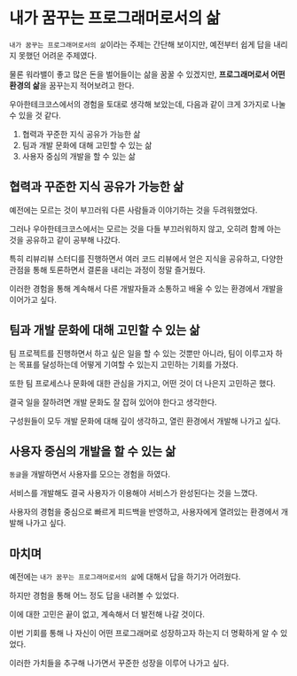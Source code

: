 # 내가 꿈꾸는 프로그래머로서의 삶

`내가 꿈꾸는 프로그래머로서의 삶`이라는 주제는 간단해 보이지만, 예전부터 쉽게 답을 내리지 못했던 어려운 주제였다.

물론 워라밸이 좋고 많은 돈을 벌어들이는 삶을 꿈꿀 수 있겠지만, **프로그래머로서 어떤 환경의 삶**을 꿈꾸는지 적어보려고 한다.

우아한테크코스에서의 경험을 토대로 생각해 보았는데, 다음과 같이 크게 3가지로 나눌 수 있을 것 같다.

1. 협력과 꾸준한 지식 공유가 가능한 삶
2. 팀과 개발 문화에 대해 고민할 수 있는 삶
3. 사용자 중심의 개발을 할 수 있는 삶

## 협력과 꾸준한 지식 공유가 가능한 삶

예전에는 모르는 것이 부끄러워 다른 사람들과 이야기하는 것을 두려워했었다.

그러나 우아한테크코스에서는 모르는 것을 다들 부끄러워하지 않고, 오히려 함께 아는 것을 공유하고 같이 공부해 나갔다.

특히 리뷰리뷰 스터디를 진행하면서 여러 코드 리뷰에서 얻은 지식을 공유하고, 다양한 관점을 통해 토론하면서 결론을 내리는 과정이 정말 즐거웠다.

이러한 경험을 통해 계속해서 다른 개발자들과 소통하고 배울 수 있는 환경에서 개발을 이어가고 싶다.

## 팀과 개발 문화에 대해 고민할 수 있는 삶

팀 프로젝트를 진행하면서 하고 싶은 일을 할 수 있는 것뿐만 아니라, 팀이 이루고자 하는 목표를 달성하는데 어떻게 기여할 수 있는지 고민하는 기회를 가졌다.

또한 팀 프로세스나 문화에 대한 관심을 가지고, 어떤 것이 더 나은지 고민하곤 했다.

결국 일을 잘하려면 개발 문화도 잘 잡혀 있어야 한다고 생각한다.

구성원들이 모두 개발 문화에 대해 깊이 생각하고, 열린 환경에서 개발해 나가고 싶다.

## 사용자 중심의 개발을 할 수 있는 삶

`동글`을 개발하면서 사용자를 모으는 경험을 하였다.

서비스를 개발해도 결국 사용자가 이용해야 서비스가 완성된다는 것을 느꼈다.

사용자의 경험을 중심으로 빠르게 피드백을 반영하고, 사용자에게 열려있는 환경에서 개발해 나가고 싶다.

## 마치며

예전에는 `내가 꿈꾸는 프로그래머로서의 삶`에 대해서 답을 하기가 어려웠다.

하지만 경험을 통해 어느 정도 답을 내려볼 수 있었다.

이에 대한 고민은 끝이 없고, 계속해서 더 발전해 나갈 것이다.

이번 기회를 통해 나 자신이 어떤 프로그래머로 성장하고자 하는지 더 명확하게 알 수 있었다.

이러한 가치들을 추구해 나가면서 꾸준한 성장을 이루어 나가고 싶다.
